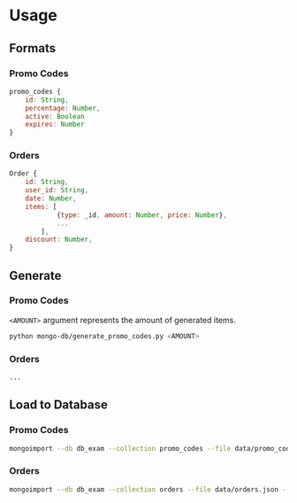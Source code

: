 # Usage

## Formats

### Promo Codes
```js
promo_codes {
	id: String,
	percentage: Number,
	active: Boolean
	expires: Number
}
```

### Orders
```js
Order {
    id: String,
    user_id: String,
    date: Number,
    items: [
            {type: _id, amount: Number, price: Number},
            ...
        ],
    discount: Number,
}
```

## Generate

### Promo Codes

`<AMOUNT>` argument represents the amount of generated items.

```bash
python mongo-db/generate_promo_codes.py <AMOUNT>
```

### Orders
```bash
...
```

## Load to Database

### Promo Codes
```bash
mongoimport --db db_exam --collection promo_codes --file data/promo_codes.json --jsonArray
```

### Orders
```bash
mongoimport --db db_exam --collection orders --file data/orders.json --jsonArray
```